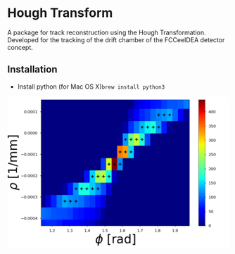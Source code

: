# Hough Transform

A package for track reconstruction using the Hough Transformation.
Developed for the tracking of the drift chamber of the FCCeeIDEA detector concept.

## Installation


* Install python (for Mac OS X)`brew install python3`


![your_image_name](images/zoom_HT_withMax.png)
